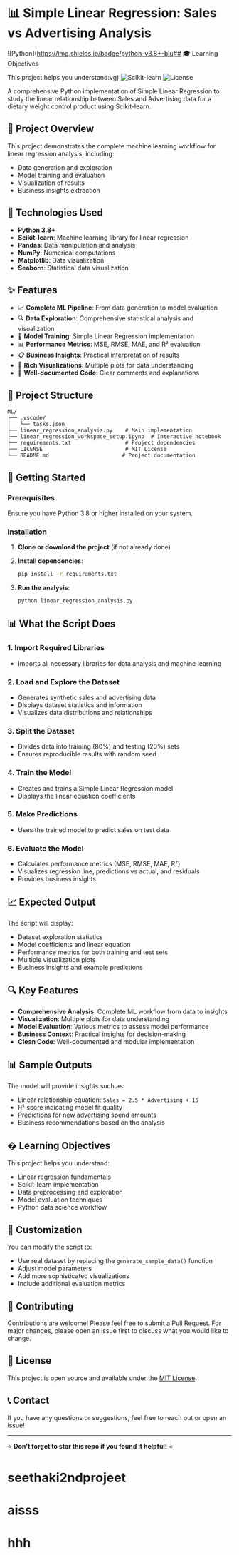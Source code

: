 # 📊 Simple Linear Regression: Sales vs Advertising Analysis

![Python](https://img.shields.io/badge/python-v3.8+-blu## 🎓 Learning Objectives

This project helps you understand:vg)
![Scikit-learn](https://img.shields.io/badge/scikit--learn-latest-orange.svg)
![License](https://img.shields.io/badge/license-MIT-green.svg)

A comprehensive Python implementation of Simple Linear Regression to study the linear relationship between Sales and Advertising data for a dietary weight control product using Scikit-learn.

## 🎯 Project Overview

This project demonstrates the complete machine learning workflow for linear regression analysis, including:
- Data generation and exploration
- Model training and evaluation
- Visualization of results
- Business insights extraction

## 🔧 Technologies Used

- **Python 3.8+**
- **Scikit-learn**: Machine learning library for linear regression
- **Pandas**: Data manipulation and analysis
- **NumPy**: Numerical computations
- **Matplotlib**: Data visualization
- **Seaborn**: Statistical data visualization

## ✨ Features

- 📈 **Complete ML Pipeline**: From data generation to model evaluation
- 🔍 **Data Exploration**: Comprehensive statistical analysis and visualization
- 🎯 **Model Training**: Simple Linear Regression implementation
- 📊 **Performance Metrics**: MSE, RMSE, MAE, and R² evaluation
- 📋 **Business Insights**: Practical interpretation of results
- 🎨 **Rich Visualizations**: Multiple plots for data understanding
- 📝 **Well-documented Code**: Clear comments and explanations

## 📁 Project Structure

```
ML/
├── .vscode/
│   └── tasks.json
├── linear_regression_analysis.py    # Main implementation
├── linear_regression_workspace_setup.ipynb  # Interactive notebook
├── requirements.txt                 # Project dependencies
├── LICENSE                          # MIT License
└── README.md                       # Project documentation
```

## 🚀 Getting Started

### Prerequisites

Ensure you have Python 3.8 or higher installed on your system.

### Installation

1. **Clone or download the project** (if not already done)

2. **Install dependencies**:
   ```bash
   pip install -r requirements.txt
   ```

3. **Run the analysis**:
   ```bash
   python linear_regression_analysis.py
   ```

## 📊 What the Script Does

### 1. Import Required Libraries
- Imports all necessary libraries for data analysis and machine learning

### 2. Load and Explore the Dataset
- Generates synthetic sales and advertising data
- Displays dataset statistics and information
- Visualizes data distributions and relationships

### 3. Split the Dataset
- Divides data into training (80%) and testing (20%) sets
- Ensures reproducible results with random seed

### 4. Train the Model
- Creates and trains a Simple Linear Regression model
- Displays the linear equation coefficients

### 5. Make Predictions
- Uses the trained model to predict sales on test data

### 6. Evaluate the Model
- Calculates performance metrics (MSE, RMSE, MAE, R²)
- Visualizes regression line, predictions vs actual, and residuals
- Provides business insights

## 📈 Expected Output

The script will display:
- Dataset exploration statistics
- Model coefficients and linear equation
- Performance metrics for both training and test sets
- Multiple visualization plots
- Business insights and example predictions

## 🔍 Key Features

- **Comprehensive Analysis**: Complete ML workflow from data to insights
- **Visualization**: Multiple plots for data understanding
- **Model Evaluation**: Various metrics to assess model performance
- **Business Context**: Practical insights for decision-making
- **Clean Code**: Well-documented and modular implementation

## 📊 Sample Outputs

The model will provide insights such as:
- Linear relationship equation: `Sales = 2.5 * Advertising + 15`
- R² score indicating model fit quality
- Predictions for new advertising spend amounts
- Business recommendations based on the analysis

## � Learning Objectives

This project helps you understand:
- Linear regression fundamentals
- Scikit-learn implementation
- Data preprocessing and exploration
- Model evaluation techniques
- Python data science workflow

## 🔧 Customization

You can modify the script to:
- Use real dataset by replacing the `generate_sample_data()` function
- Adjust model parameters
- Add more sophisticated visualizations
- Include additional evaluation metrics

## 🤝 Contributing

Contributions are welcome! Please feel free to submit a Pull Request. For major changes, please open an issue first to discuss what you would like to change.

## 📄 License

This project is open source and available under the [MIT License](LICENSE).

## 📞 Contact

If you have any questions or suggestions, feel free to reach out or open an issue!

---
⭐ **Don't forget to star this repo if you found it helpful!** ⭐
# seethaki2ndprojeet
# aisss
# hhh
